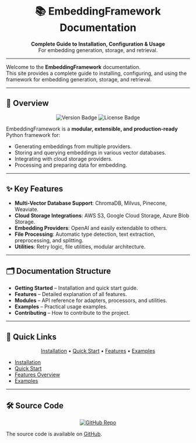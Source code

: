 <h1 align="center">📚 EmbeddingFramework Documentation</h1>

<p align="center">
  <b>Complete Guide to Installation, Configuration & Usage</b><br>
  For embedding generation, storage, and retrieval.
</p>

---

Welcome to the **EmbeddingFramework** documentation.  
This site provides a complete guide to installing, configuring, and using the framework for embedding generation, storage, and retrieval.

---

## 📖 Overview
<p align="center">
  <img src="https://img.shields.io/badge/Version-Latest-blue" alt="Version Badge">
  <img src="https://img.shields.io/badge/License-MIT-green" alt="License Badge">
</p>

EmbeddingFramework is a **modular, extensible, and production-ready** Python framework for:
- Generating embeddings from multiple providers.
- Storing and querying embeddings in various vector databases.
- Integrating with cloud storage providers.
- Processing and preparing data for embedding.

---

## ✨ Key Features

- **Multi-Vector Database Support**: ChromaDB, Milvus, Pinecone, Weaviate.
- **Cloud Storage Integrations**: AWS S3, Google Cloud Storage, Azure Blob Storage.
- **Embedding Providers**: OpenAI and easily extendable to others.
- **File Processing**: Automatic type detection, text extraction, preprocessing, and splitting.
- **Utilities**: Retry logic, file utilities, modular architecture.

---

## 🗂 Documentation Structure

- **Getting Started** – Installation and quick start guide.
- **Features** – Detailed explanation of all features.
- **Modules** – API reference for adapters, processors, and utilities.
- **Examples** – Practical usage examples.
- **Contributing** – How to contribute to the project.

---

## 🚀 Quick Links
<p align="center">
  <a href="getting-started/installation.md">Installation</a> •
  <a href="getting-started/quick-start.md">Quick Start</a> •
  <a href="features/index.md">Features</a> •
  <a href="examples/basic-usage.md">Examples</a>
</p>

- [Installation](getting-started/installation.md)
- [Quick Start](getting-started/quick-start.md)
- [Features Overview](features/index.md)
- [Examples](examples/basic-usage.md)

---

## 🛠 Source Code
<p align="center">
  <a href="https://github.com/isathish/embeddingframework">
    <img src="https://img.shields.io/badge/GitHub-Repository-black?logo=github" alt="GitHub Repo">
  </a>
</p>

The source code is available on [GitHub](https://github.com/isathish/embeddingframework).

